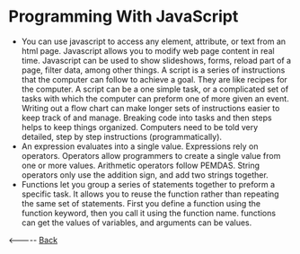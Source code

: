 # Programming With JavaScript
- You can use javascript to access any element, attribute, or text from an html page. Javascript allows you to modify web page content in real time. Javascript can be used to show slideshows, forms, reload part of a page, filter data, among other things. A script is a series of instructions that the computer can follow to achieve a goal. They are like recipes for the computer. A script can be a one simple task, or a complicated set of tasks with which the computer can preform one of more given an event. Writing out a flow chart can make longer sets of instructions easier to keep track of and manage. Breaking code into tasks and then steps helps to keep things organized. Computers need to be told very detailed, step by step instructions (programmatically).
- An expression evaluates into a single value. Expressions rely on operators. Operators allow programmers to create a single value from one or more values. Arithmetic operators follow PEMDAS. String operators only use the addition sign, and add two strings together. 
- Functions let you group a series of statements together to preform a specific task. It allows you to reuse the function rather than repeating the same set of statements. First you define a function using the function keyword, then you call it using the function name. functions can get the values of variables, and arguments can be values.

<----- [Back](../README.md)